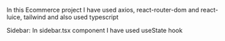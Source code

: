 In this Ecommerce project I have used axios, react-router-dom and react-luice, tailwind and also used typescript


Sidebar:
In sidebar.tsx component I have used useState hook